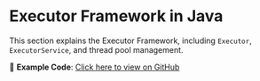 # Executor Framework in Java

This section explains the Executor Framework, including `Executor`, `ExecutorService`, and thread pool management.

📂 **Example Code**: [Click here to view on GitHub](https://github.com/ITER-Academy/java-basics/tree/main/src/section10/lesson6)
